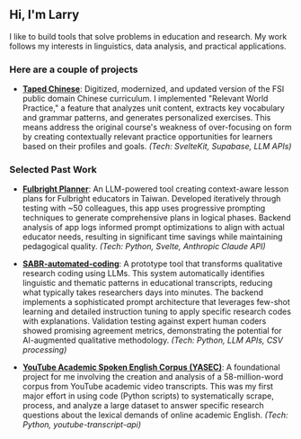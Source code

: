## Hi, I'm Larry

I like to build tools that solve problems in education and research. My work follows my interests in linguistics, data analysis, and practical applications.

### Here are a couple of projects


-   **[Taped Chinese](https://github.com/larrygrpolanco/standard-chinese-platform)**: Digitized, modernized, and updated version of the FSI public domain Chinese curriculum. I implemented "Relevant World Practice," a feature that analyzes unit content, extracts key vocabulary and grammar patterns, and generates personalized exercises. This means address the original course's weakness of over-focusing on form by creating contextually relevant practice opportunities for learners based on their profiles and goals.
    *(Tech: SvelteKit, Supabase, LLM APIs)*

### Selected Past Work
    
-   **[Fulbright Planner](https://github.com/larrygrpolanco/eta-lesson-planner)**: An LLM-powered tool creating context-aware lesson plans for Fulbright educators in Taiwan. Developed iteratively through testing with ~50 colleagues, this app uses progressive prompting techniques to generate comprehensive plans in logical phases. Backend analysis of app logs informed prompt optimizations to align with actual educator needs, resulting in significant time savings while maintaining pedagogical quality.
    *(Tech: Python, Svelte, Anthropic Claude API)*

-   **[SABR-automated-coding](https://github.com/larrygrpolanco/SABR-automated-coding)**: A prototype tool that transforms qualitative research coding using LLMs. This system automatically identifies linguistic and thematic patterns in educational transcripts, reducing what typically takes researchers days into minutes. The backend implements a sophisticated prompt architecture that leverages few-shot learning and detailed instruction tuning to apply specific research codes with explanations. Validation testing against expert human coders showed promising agreement metrics, demonstrating the potential for AI-augmented qualitative methodology. *(Tech: Python, LLM APIs, CSV processing)*

-   **[YouTube Academic Spoken English Corpus (YASEC)](https://github.com/larrygrpolanco/youtube-transcript-corpus-study)**: A foundational project for me involving the creation and analysis of a 58-million-word corpus from YouTube academic video transcripts. This was my first major effort in using code (Python scripts) to systematically scrape, process, and analyze a large dataset to answer specific research questions about the lexical demands of online academic English.
    *(Tech: Python, youtube-transcript-api)*
